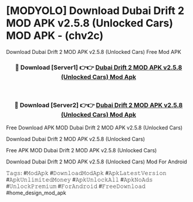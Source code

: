 # [MODYOLO] Download Dubai Drift 2 MOD APK v2.5.8 (Unlocked Cars) MOD APK - (chv2c)
Download Dubai Drift 2 MOD APK v2.5.8 (Unlocked Cars) Free Mod APK

<div align="center">
<h3>🔴 Download [Server1] 👉👉 <a href="https://apk-comot.site?title=Dubai_Drift_2_MOD_APK_v2.5.8_(Unlocked_Cars)">Dubai Drift 2 MOD APK v2.5.8 (Unlocked Cars) Mod Apk</a></h3><br>

<h3>🔴 Download [Server2] 👉👉 <a href="https://apk-comot.site?title=Dubai_Drift_2_MOD_APK_v2.5.8_(Unlocked_Cars)">Dubai Drift 2 MOD APK v2.5.8 (Unlocked Cars) Mod Apk</a></h3>
</div>


Free Download APK MOD Dubai Drift 2 MOD APK v2.5.8 (Unlocked Cars)

Download Dubai Drift 2 MOD APK v2.5.8 (Unlocked Cars) 

Free APK MOD Dubai Drift 2 MOD APK v2.5.8 (Unlocked Cars) 

Download Dubai Drift 2 MOD APK v2.5.8 (Unlocked Cars) Mod For Android

𝚃𝚊𝚐𝚜: #𝙼𝚘𝚍𝙰𝚙𝚔 #𝙳𝚘𝚠𝚗𝚕𝚘𝚊𝚍𝙼𝚘𝚍𝙰𝚙𝚔 #𝙰𝚙𝚔𝙻𝚊𝚝𝚎𝚜𝚝𝚅𝚎𝚛𝚜𝚒𝚘𝚗 #𝙰𝚙𝚔𝚄𝚗𝚕𝚒𝚖𝚒𝚝𝚎𝚍𝙼𝚘𝚗𝚎𝚢 #𝙰𝚙𝚔𝚄𝚗𝚕𝚘𝚌𝚔𝙰𝚕𝚕 #𝙰𝚙𝚔𝙽𝚘𝙰𝚍𝚜 #𝚄𝚗𝚕𝚘𝚌𝚔𝙿𝚛𝚎𝚖𝚒𝚞𝚖 #𝙵𝚘𝚛𝙰𝚗𝚍𝚛𝚘𝚒𝚍 #𝙵𝚛𝚎𝚎𝙳𝚘𝚠𝚗𝚕𝚘𝚊𝚍 #home_design_mod_apk
